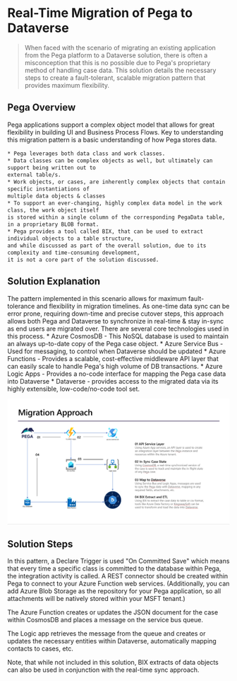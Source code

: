 # Real-Time Migration of Pega to Dataverse
> When faced with the scenario of migrating an existing application from the Pega platform to a Dataverse solution, there is often a misconception that this is no possible due to Pega's proprietary method of handling case data.
This solution details the necessary steps to create a fault-tolerant, scalable migration pattern that provides maximum flexibility.

## Pega Overview 

Pega applications support a complex object model that allows for great flexibility in building UI and Business Process Flows. Key to understanding this migration pattern is a basic understanding of how Pega stores data.

    * Pega leverages both data class and work classes.
    * Data classes can be complex objects as well, but ultimately can support being written out to 
    external table/s.
    * Work objects, or cases, are inherently complex objects that contain specific instantiations of 
    multiple data objects & classes
    * To support an ever-changing, highly complex data model in the work class, the work object itself 
    is stored within a single column of the corresponding PegaData table, in a proprietary BLOB format.
    * Pega provides a tool called BIX, that can be used to extract individual objects to a table structure, 
    and while discussed as part of the overall solution, due to its complexity and time-consuming development, 
    it is not a core part of the solution discussed.

## Solution Explanation

The pattern implemented in this scenario allows for maximum fault-tolerance and flexibility in migration timelines. As one-time data sync can be error prone, requiring down-time and precise cutover steps, this approach allows both Pega and Dataverse to synchronize in real-time & stay in-sync as end users are migrated over. There are several core technologies used in this process.
    * Azure CosmosDB - This NoSQL database is used to maintain an always up-to-date copy of the Pega case object.
    * Azure Service Bus - Used for messaging, to control when Dataverse should be updated
    * Azure Functions - Provides a scalable, cost-effective middleware API layer that can easily scale 
    to handle Pega's high volume of DB transactions.
    * Azure Logic Apps - Provides a no-code interface for mapping the Pega case data into Dataverse
    * Dataverse - provides access to the migrated data via its highly extensible, low-code/no-code tool set.

   ![Pega Migration Pattern](images/MigrationPattern.png)

## Solution Steps

 In this pattern, a Declare Trigger is used "On Committed Save" which means that every time a specific class is committed to the database within Pega, the integration activity is called. A REST connector should be created within Pega to connect to your Azure Function web services. (Additionally, you can add Azure Blob Storage as the repository for your Pega application, so all attachments will be natively stored within your MSFT tenant.)

The Azure Function creates or updates the JSON document for the case within CosmosDB and places a message on the service bus queue.

The Logic app retrieves the message from the queue and creates or updates the necessary entities within Dataverse, automatically mapping contacts to cases, etc.

Note, that while not included in this solution, BIX extracts of data objects can also be used in conjunction with the real-time sync approach.
